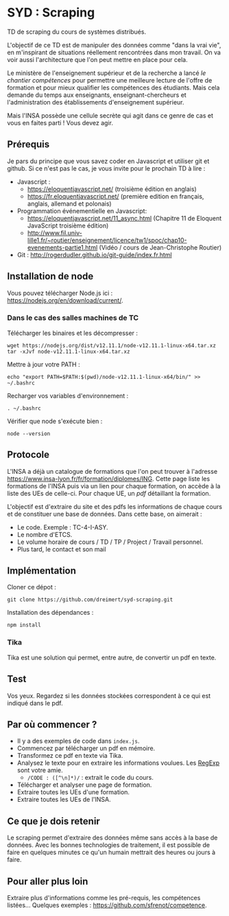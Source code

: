 # SYD : Scraping

TD de scraping du cours de systèmes distribués.

L'objectif de ce TD est de manipuler des données comme "dans la vrai vie", en m'inspirant de situations réellement rencontrées dans mon travail. On va voir aussi l'architecture que l'on peut mettre en place pour cela.

Le ministère de l'enseignement supérieur et de la recherche a lancé *le chantier compétences* pour permettre une meilleure lecture de l'offre de formation et pour mieux qualifier les compétences des étudiants. Mais cela demande du temps aux enseignants, enseignant-chercheurs et l'administration des établissements d'enseignement supérieur.

Mais l'INSA possède une cellule secrète qui agit dans ce genre de cas et vous en faites parti ! Vous devez agir.

## Prérequis

Je pars du principe que vous savez coder en Javascript et utiliser git et github. Si ce n'est pas le cas, je vous invite pour le prochain TD à lire :

* Javascript :
  * https://eloquentjavascript.net/ (troisième édition en anglais)
  * https://fr.eloquentjavascript.net/ (première edition en français, anglais, allemand et polonais)
* Programmation événementielle en Javascript:
  * https://eloquentjavascript.net/11_async.html (Chapitre 11 de Eloquent JavaScript troisième édition)
  * http://www.fil.univ-lille1.fr/~routier/enseignement/licence/tw1/spoc/chap10-evenements-partie1.html (Vidéo / cours de Jean-Christophe Routier)
* Git : http://rogerdudler.github.io/git-guide/index.fr.html

## Installation de node

Vous pouvez télécharger Node.js ici : https://nodejs.org/en/download/current/.

### Dans le cas des salles machines de TC

Télécharger les binaires et les décompresser :

    wget https://nodejs.org/dist/v12.11.1/node-v12.11.1-linux-x64.tar.xz
    tar -xJvf node-v12.11.1-linux-x64.tar.xz

Mettre à jour votre PATH :

    echo "export PATH=$PATH:$(pwd)/node-v12.11.1-linux-x64/bin/" >> ~/.bashrc

Recharger vos variables d'environnement :

    . ~/.bashrc

Vérifier que node s'exécute bien :

    node --version

## Protocole

L'INSA a déjà un catalogue de formations que l'on peut trouver à l'adresse https://www.insa-lyon.fr/fr/formation/diplomes/ING. Cette page liste les formations de l'INSA puis via un lien pour chaque formation, on accède à la liste des UEs de celle-ci. Pour chaque UE, un *pdf* détaillant la formation.

L'objectif est d'extraire du site et des pdfs les informations de chaque cours et de constituer une base de données. Dans cette base, on aimerait :

* Le code. Exemple : TC-4-I-ASY.
* Le nombre d'ETCS.
* Le volume horaire de cours / TD / TP / Project / Travail personnel.
* Plus tard, le contact et son mail

## Implémentation

Cloner ce dépot :

    git clone https://github.com/dreimert/syd-scraping.git

Installation des dépendances :

    npm install

### Tika

Tika est une solution qui permet, entre autre, de convertir un pdf en texte.

## Test

Vos yeux. Regardez si les données stockées correspondent à ce qui est indiqué dans le pdf.

## Par où commencer ?

* Il y a des exemples de code dans `index.js`.
* Commencez par télécharger un pdf en mémoire.
* Transformez ce pdf en texte via Tika.
* Analysez le texte pour en extraire les informations voulues. Les [RegExp](https://developer.mozilla.org/fr/docs/Web/JavaScript/Reference/Objets_globaux/RegExp) sont votre amie.
    * `/CODE : ([^\n]*)/` : extrait le code du cours.
* Télécharger et analyser une page de formation.
* Extraire toutes les UEs d'une formation.
* Extraire toutes les UEs de l'INSA.

## Ce que je dois retenir

Le scraping permet d'extraire des données même sans accès à la base de données. Avec les bonnes technologies de traitement, il est possible de faire en quelques minutes ce qu'un humain mettrait des heures ou jours à faire.

## Pour aller plus loin

Extraire plus d'informations comme les pré-requis, les compétences listées... Quelques exemples : https://github.com/sfrenot/competence.
